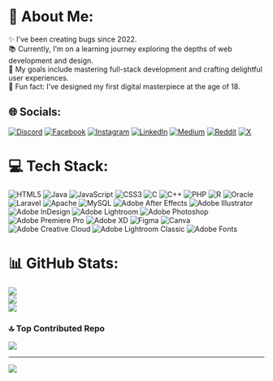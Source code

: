 # 💫 About Me:
✨ I've been creating bugs since 2022.<br>📚 Currently, I'm on a learning journey exploring the depths of web development and design.<br>🎯 My goals include mastering full-stack development and crafting delightful user experiences.<br>🎲 Fun fact: I've designed my first digital masterpiece at the age of 18.


## 🌐 Socials:
[![Discord](https://img.shields.io/badge/Discord-%237289DA.svg?logo=discord&logoColor=white)](https://discord.gg/sambhavburad) [![Facebook](https://img.shields.io/badge/Facebook-%231877F2.svg?logo=Facebook&logoColor=white)](https://facebook.com/sambhav.burad.9) [![Instagram](https://img.shields.io/badge/Instagram-%23E4405F.svg?logo=Instagram&logoColor=white)](https://instagram.com/@jn_sambhav) [![LinkedIn](https://img.shields.io/badge/LinkedIn-%230077B5.svg?logo=linkedin&logoColor=white)](https://linkedin.com/in/sambhavburad) [![Medium](https://img.shields.io/badge/Medium-12100E?logo=medium&logoColor=white)](https://medium.com/@@buradsambhav) [![Reddit](https://img.shields.io/badge/Reddit-%23FF4500.svg?logo=Reddit&logoColor=white)](https://reddit.com/user/sambhavburad) [![X](https://img.shields.io/badge/X-black.svg?logo=X&logoColor=white)](https://x.com/SambhavBurad) 

# 💻 Tech Stack:
![HTML5](https://img.shields.io/badge/html5-%23E34F26.svg?style=flat&logo=html5&logoColor=white) ![Java](https://img.shields.io/badge/java-%23ED8B00.svg?style=flat&logo=openjdk&logoColor=white) ![JavaScript](https://img.shields.io/badge/javascript-%23323330.svg?style=flat&logo=javascript&logoColor=%23F7DF1E) ![CSS3](https://img.shields.io/badge/css3-%231572B6.svg?style=flat&logo=css3&logoColor=white) ![C](https://img.shields.io/badge/c-%2300599C.svg?style=flat&logo=c&logoColor=white) ![C++](https://img.shields.io/badge/c++-%2300599C.svg?style=flat&logo=c%2B%2B&logoColor=white) ![PHP](https://img.shields.io/badge/php-%23777BB4.svg?style=flat&logo=php&logoColor=white) ![R](https://img.shields.io/badge/r-%23276DC3.svg?style=flat&logo=r&logoColor=white) ![Oracle](https://img.shields.io/badge/Oracle-F80000?style=flat&logo=oracle&logoColor=white) ![Laravel](https://img.shields.io/badge/laravel-%23FF2D20.svg?style=flat&logo=laravel&logoColor=white) ![Apache](https://img.shields.io/badge/apache-%23D42029.svg?style=flat&logo=apache&logoColor=white) ![MySQL](https://img.shields.io/badge/mysql-4479A1.svg?style=flat&logo=mysql&logoColor=white) ![Adobe After Effects](https://img.shields.io/badge/Adobe%20After%20Effects-9999FF.svg?style=flat&logo=Adobe%20After%20Effects&logoColor=white) ![Adobe Illustrator](https://img.shields.io/badge/adobe%20illustrator-%23FF9A00.svg?style=flat&logo=adobe%20illustrator&logoColor=white) ![Adobe InDesign](https://img.shields.io/badge/Adobe%20InDesign-49021F?style=flat&logo=adobeindesign&logoColor=FF3366) ![Adobe Lightroom](https://img.shields.io/badge/Adobe%20Lightroom-31A8FF.svg?style=flat&logo=Adobe%20Lightroom&logoColor=white) ![Adobe Photoshop](https://img.shields.io/badge/adobe%20photoshop-%2331A8FF.svg?style=flat&logo=adobe%20photoshop&logoColor=white) ![Adobe Premiere Pro](https://img.shields.io/badge/Adobe%20Premiere%20Pro-9999FF.svg?style=flat&logo=Adobe%20Premiere%20Pro&logoColor=white) ![Adobe XD](https://img.shields.io/badge/Adobe%20XD-470137?style=flat&logo=Adobe%20XD&logoColor=#FF61F6) ![Figma](https://img.shields.io/badge/figma-%23F24E1E.svg?style=flat&logo=figma&logoColor=white) ![Canva](https://img.shields.io/badge/Canva-%2300C4CC.svg?style=flat&logo=Canva&logoColor=white) ![Adobe Creative Cloud](https://img.shields.io/badge/Adobe%20Creative%20Cloud-DA1F26.svg?style=flat&logo=Adobe%20Creative%20Cloud&logoColor=white) ![Adobe Lightroom Classic](https://img.shields.io/badge/Adobe%20Lightroom%20Classic-31A8FF.svg?style=flat&logo=Adobe%20Lightroom%20Classic&logoColor=white) ![Adobe Fonts](https://img.shields.io/badge/Adobe%20Fonts-000B1D.svg?style=flat&logo=Adobe%20Fonts&logoColor=white)
# 📊 GitHub Stats:
![](https://github-readme-stats.vercel.app/api?username=sambhavburad&theme=dark&hide_border=false&include_all_commits=true&count_private=false)<br/>
![](https://github-readme-streak-stats.herokuapp.com/?user=sambhavburad&theme=dark&hide_border=false)<br/>
![](https://github-readme-stats.vercel.app/api/top-langs/?username=sambhavburad&theme=dark&hide_border=false&include_all_commits=true&count_private=false&layout=compact)

### 🔝 Top Contributed Repo
![](https://github-contributor-stats.vercel.app/api?username=sambhavburad&limit=5&theme=dark&combine_all_yearly_contributions=true)

---
[![](https://visitcount.itsvg.in/api?id=sambhavburad&icon=0&color=0)](https://visitcount.itsvg.in)

<!-- Proudly created with GPRM ( https://gprm.itsvg.in ) -->
